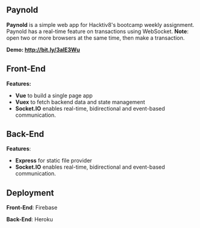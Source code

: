 ## Paynold

**Paynold** is a simple web app for Hacktiv8's bootcamp weekly assignment. Paynold has a real-time feature on transactions using WebSocket. 
**Note**: open two or more browsers at the same time, then make a transaction.

**Demo: http://bit.ly/3alE3Wu**



## Front-End

**Features:**

- **Vue** to build a single page app
- **Vuex** to fetch backend data and state management
- **Socket.IO** enables real-time, bidirectional and event-based communication.

## Back-End

**Features**:

- **Express** for static file provider
- **Socket.IO** enables real-time, bidirectional and event-based communication.

## Deployment

**Front-End**: Firebase

**Back-End**: Heroku